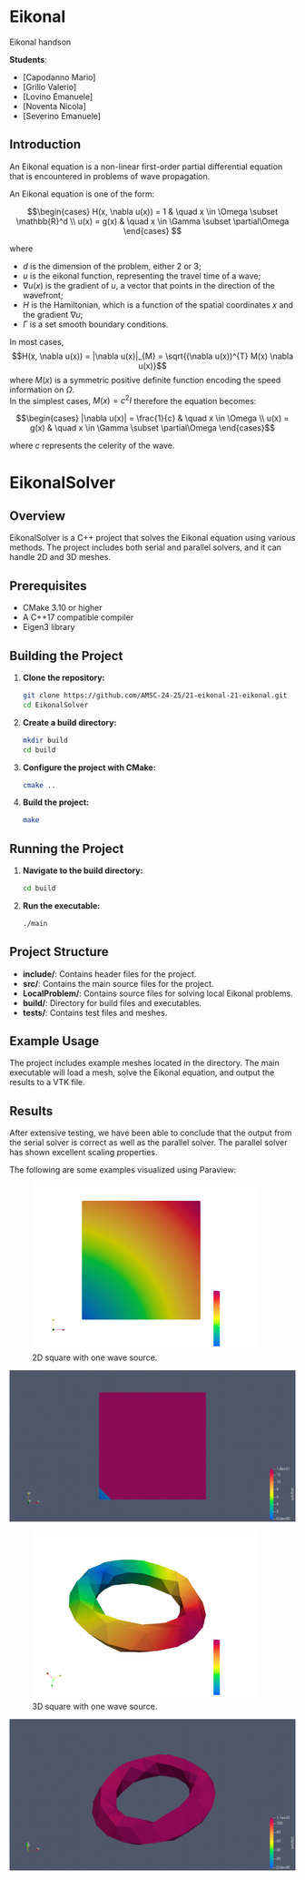 # Eikonal
Eikonal handson

**Students**:
- [Capodanno Mario]
- [Grillo Valerio]
- [Lovino Emanuele]
- [Noventa Nicola]
- [Severino Emanuele]

## Introduction
An Eikonal equation is a non-linear first-order partial differential equation 
that is encountered in problems of wave propagation. <br>

An Eikonal equation is one of the form:

$$\begin{cases} 
H(x, \nabla u(x)) = 1 & \quad x \in \Omega \subset \mathbb{R}^d \\  
u(x) = g(x) & \quad x \in \Gamma \subset \partial\Omega 
\end{cases} $$

where 
- $d$ is the dimension of the problem, either 2 or 3;
- $u$ is the eikonal function, representing the travel time of a wave;
- $\nabla u(x)$ is the gradient of $u$, a vector that points in the direction of the wavefront;
- $H$ is the Hamiltonian, which is a function of the spatial coordinates $x$ and the gradient $\nabla u$;
- $\Gamma$ is a set smooth boundary conditions.

In most cases, 
$$H(x, \nabla u(x)) = |\nabla u(x)|_{M} = \sqrt{(\nabla u(x))^{T} M(x) \nabla u(x)}$$
where $M(x)$ is a symmetric positive definite function encoding the speed information on $\Omega$. <br> 
In the simplest cases, $M(x) = c^2 I$ therefore the equation becomes:

$$\begin{cases}
|\nabla u(x)| = \frac{1}{c} & \quad x \in \Omega \\  
u(x) = g(x) & \quad x \in \Gamma \subset \partial\Omega
\end{cases}$$

where $c$ represents the celerity of the wave.



# EikonalSolver

## Overview

EikonalSolver is a C++ project that solves the Eikonal equation using various methods. The project includes both serial and parallel solvers, and it can handle 2D and 3D meshes.

## Prerequisites

- CMake 3.10 or higher
- A C++17 compatible compiler
- Eigen3 library

## Building the Project

1. **Clone the repository:**

    ```sh
    git clone https://github.com/AMSC-24-25/21-eikonal-21-eikonal.git
    cd EikonalSolver
    ```

2. **Create a build directory:**

    ```sh
    mkdir build
    cd build
    ```

3. **Configure the project with CMake:**

    ```sh
    cmake ..
    ```

4. **Build the project:**

    ```sh
    make
    ```

## Running the Project

1. **Navigate to the build directory:**

    ```sh
    cd build
    ```

2. **Run the executable:**

    ```sh
    ./main
    ```

## Project Structure

- **include/**: Contains header files for the project.
- **src/**: Contains the main source files for the project.
- **LocalProblem/**: Contains source files for solving local Eikonal problems.
- **build/**: Directory for build files and executables.
- **tests/**: Contains test files and meshes.

## Example Usage

The project includes example meshes located in the  directory. The main executable will load a mesh, solve the Eikonal equation, and output the results to a VTK file.

## Results
After extensive testing, we have been able to conclude that the output from the serial solver is correct as well as the
parallel solver. The parallel solver has shown excellent scaling properties. <br>

The following are some examples visualized using Paraview:
<figure>
    <img src="images/solution2D.png" width="400"
         alt="Square, one source">
    <figcaption>2D square with one wave source.</figcaption>
</figure>

![2D Animation](images/animation2D.gif)

<figure>
    <img src="images/solution3D.png" width="400"
         alt="Torus, one source">
    <figcaption>3D square with one wave source.</figcaption>
</figure>

![3D Animation](images/animation3D.gif)


<br>


